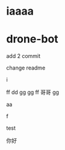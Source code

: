 
iaaaa 
=======
# drone-bot

add 2 commit

change readme

i

ff
dd
gg
gg
ff
哥哥
gg

aa

f


test

你好

